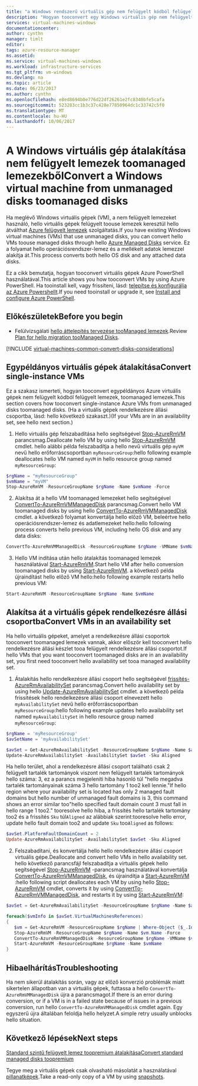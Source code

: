 ```yaml
---
title: "a Windows rendszerű virtuális gép nem felügyelt kódból felügyelt aaaConvert lemezek toomanaged lemezek - Azure kezelt lemezek |} Microsoft Docs"
description: "Hogyan tooconvert egy Windows virtuális gép nem felügyelt lemezek toomanaged lemezek hello Resource Manager üzembe helyezési modellben a PowerShell használatával"
services: virtual-machines-windows
documentationcenter: 
author: cynthn
manager: timlt
editor: 
tags: azure-resource-manager
ms.assetid: 
ms.service: virtual-machines-windows
ms.workload: infrastructure-services
ms.tgt_pltfrm: vm-windows
ms.devlang: na
ms.topic: article
ms.date: 06/23/2017
ms.author: cynthn
ms.openlocfilehash: e8ed8694b0e776d22df26261e2fc8340bfe5cafa
ms.sourcegitcommit: 523283cc1b3c37c428e77850964dc1c33742c5f0
ms.translationtype: MT
ms.contentlocale: hu-HU
ms.lasthandoff: 10/06/2017
---
```

# <a name="convert-a-windows-virtual-machine-from-unmanaged-disks-toomanaged-disks"></a><span data-ttu-id="24ef6-103">A Windows virtuális gép átalakítása nem felügyelt lemezek toomanaged lemezekből</span><span class="sxs-lookup"><span data-stu-id="24ef6-103">Convert a Windows virtual machine from unmanaged disks toomanaged disks</span></span>

<span data-ttu-id="24ef6-104">Ha meglévő Windows virtuális gépek (VM), a nem felügyelt lemezeket használó, hello virtuális gépek felügyelt toouse lemezek keresztül hello átválthat [Azure felügyelt lemezek](managed-disks-overview.md) szolgáltatás.</span><span class="sxs-lookup"><span data-stu-id="24ef6-104">If you have existing Windows virtual machines (VMs) that use unmanaged disks, you can convert hello VMs toouse managed disks through hello [Azure Managed Disks](managed-disks-overview.md) service.</span></span> <span data-ttu-id="24ef6-105">Ez a folyamat hello operációsrendszer-lemez és a mellékelt adatok lemezzel alakítja át.</span><span class="sxs-lookup"><span data-stu-id="24ef6-105">This process converts both hello OS disk and any attached data disks.</span></span>

<span data-ttu-id="24ef6-106">Ez a cikk bemutatja, hogyan tooconvert virtuális gépek Azure PowerShell használatával.</span><span class="sxs-lookup"><span data-stu-id="24ef6-106">This article shows you how tooconvert VMs by using Azure PowerShell.</span></span> <span data-ttu-id="24ef6-107">Ha tooinstall kell, vagy frissíteni, lásd: [telepítse és konfigurálja az Azure Powershellt](/powershell/azure/install-azurerm-ps.md).</span><span class="sxs-lookup"><span data-stu-id="24ef6-107">If you need tooinstall or upgrade it, see [Install and configure Azure PowerShell](/powershell/azure/install-azurerm-ps.md).</span></span>

## <a name="before-you-begin"></a><span data-ttu-id="24ef6-108">Előkészületek</span><span class="sxs-lookup"><span data-stu-id="24ef6-108">Before you begin</span></span>


* <span data-ttu-id="24ef6-109">Felülvizsgálati [hello áttelepítés tervezése tooManaged lemezek](on-prem-to-azure.md#plan-for-the-migration-to-managed-disks).</span><span class="sxs-lookup"><span data-stu-id="24ef6-109">Review [Plan for hello migration tooManaged Disks](on-prem-to-azure.md#plan-for-the-migration-to-managed-disks).</span></span>

[!INCLUDE [virtual-machines-common-convert-disks-considerations](../../../includes/virtual-machines-common-convert-disks-considerations.md)]




## <a name="convert-single-instance-vms"></a><span data-ttu-id="24ef6-110">Egypéldányos virtuális gépek átalakítása</span><span class="sxs-lookup"><span data-stu-id="24ef6-110">Convert single-instance VMs</span></span>
<span data-ttu-id="24ef6-111">Ez a szakasz ismerteti, hogyan tooconvert egypéldányos Azure virtuális gépek nem felügyelt kódból felügyelt lemezek, toomanaged lemezek.</span><span class="sxs-lookup"><span data-stu-id="24ef6-111">This section covers how tooconvert single-instance Azure VMs from unmanaged disks toomanaged disks.</span></span> <span data-ttu-id="24ef6-112">(Ha a virtuális gépek rendelkezésre állási csoportba, lásd: hello következő szakaszt.)</span><span class="sxs-lookup"><span data-stu-id="24ef6-112">(If your VMs are in an availability set, see hello next section.)</span></span> 

1. <span data-ttu-id="24ef6-113">Hello virtuális gép felszabadítása hello segítségével [Stop-AzureRmVM](/powershell/module/azurerm.compute/stop-azurermvm) parancsmag.</span><span class="sxs-lookup"><span data-stu-id="24ef6-113">Deallocate hello VM by using hello [Stop-AzureRmVM](/powershell/module/azurerm.compute/stop-azurermvm) cmdlet.</span></span> <span data-ttu-id="24ef6-114">hello alábbi példa felszabadítja a hello nevű virtuális gép `myVM` nevű hello erőforráscsoportban `myResourceGroup`:</span><span class="sxs-lookup"><span data-stu-id="24ef6-114">hello following example deallocates hello VM named `myVM` in hello resource group named `myResourceGroup`:</span></span> 

  ```powershell
  $rgName = "myResourceGroup"
  $vmName = "myVM"
  Stop-AzureRmVM -ResourceGroupName $rgName -Name $vmName -Force
  ```

2. <span data-ttu-id="24ef6-115">Alakítsa át a hello VM toomanaged lemezeket hello segítségével [ConvertTo-AzureRmVMManagedDisk](/powershell/module/azurerm.compute/convertto-azurermvmmanageddisk) parancsmag.</span><span class="sxs-lookup"><span data-stu-id="24ef6-115">Convert hello VM toomanaged disks by using hello [ConvertTo-AzureRmVMManagedDisk](/powershell/module/azurerm.compute/convertto-azurermvmmanageddisk) cmdlet.</span></span> <span data-ttu-id="24ef6-116">a következő folyamat konvertálja hello előző VM, beleértve hello operációsrendszer-lemez és adatlemezeket hello:</span><span class="sxs-lookup"><span data-stu-id="24ef6-116">hello following process converts hello previous VM, including hello OS disk and any data disks:</span></span>

  ```powershell
  ConvertTo-AzureRmVMManagedDisk -ResourceGroupName $rgName -VMName $vmName
  ```

3. <span data-ttu-id="24ef6-117">Hello VM indítása után hello átalakítás toomanaged lemezek használatával [Start-AzureRmVM](/powershell/module/azurerm.compute/start-azurermvm).</span><span class="sxs-lookup"><span data-stu-id="24ef6-117">Start hello VM after hello conversion toomanaged disks by using [Start-AzureRmVM](/powershell/module/azurerm.compute/start-azurermvm).</span></span> <span data-ttu-id="24ef6-118">a következő példa újraindítást hello előző VM hello:</span><span class="sxs-lookup"><span data-stu-id="24ef6-118">hello following example restarts hello previous VM:</span></span>

  ```powershell
  Start-AzureRmVM -ResourceGroupName $rgName -Name $vmName
  ```


## <a name="convert-vms-in-an-availability-set"></a><span data-ttu-id="24ef6-119">Alakítsa át a virtuális gépek rendelkezésre állási csoportba</span><span class="sxs-lookup"><span data-stu-id="24ef6-119">Convert VMs in an availability set</span></span>

<span data-ttu-id="24ef6-120">Ha hello virtuális gépeket, amelyet a rendelkezésre állási csoportok tooconvert toomanaged lemezek vannak, akkor először kell tooconvert hello rendelkezésre állási készlet tooa felügyelt rendelkezésre állási csoportot.</span><span class="sxs-lookup"><span data-stu-id="24ef6-120">If hello VMs that you want tooconvert toomanaged disks are in an availability set, you first need tooconvert hello availability set tooa managed availability set.</span></span>

1. <span data-ttu-id="24ef6-121">Átalakítás hello rendelkezésre állási csoport hello segítségével [frissítés-AzureRmAvailabilitySet](/powershell/module/azurerm.compute/update-azurermavailabilityset) parancsmag.</span><span class="sxs-lookup"><span data-stu-id="24ef6-121">Convert hello availability set by using hello [Update-AzureRmAvailabilitySet](/powershell/module/azurerm.compute/update-azurermavailabilityset) cmdlet.</span></span> <span data-ttu-id="24ef6-122">a következő példa frissítések hello rendelkezésre állási csoport elnevezett hello `myAvailabilitySet` nevű hello erőforráscsoportban `myResourceGroup`:</span><span class="sxs-lookup"><span data-stu-id="24ef6-122">hello following example updates hello availability set named `myAvailabilitySet` in hello resource group named `myResourceGroup`:</span></span>

  ```powershell
  $rgName = 'myResourceGroup'
  $avSetName = 'myAvailabilitySet'

  $avSet = Get-AzureRmAvailabilitySet -ResourceGroupName $rgName -Name $avSetName
  Update-AzureRmAvailabilitySet -AvailabilitySet $avSet -Sku Aligned 
  ```

  <span data-ttu-id="24ef6-123">Ha hello terület, ahol a rendelkezésre állási csoport található csak 2 felügyelt tartalék tartományok viszont nem felügyelt tartalék tartományok hello száma: 3, ez a parancs megjeleníti hiba hasonló túl "hello megadva tartalék tartományainak száma 3 hello tartomány 1 too2 kell lennie."</span><span class="sxs-lookup"><span data-stu-id="24ef6-123">If hello region where your availability set is located has only 2 managed fault domains but hello number of unmanaged fault domains is 3, this command shows an error similar too"hello specified fault domain count 3 must fall in hello range 1 too2."</span></span> <span data-ttu-id="24ef6-124">tooresolve hello hiba, a frissítés hello tartalék tartomány too2 és a frissítés `Sku` túl`Aligned` az alábbiak szerint:</span><span class="sxs-lookup"><span data-stu-id="24ef6-124">tooresolve hello error, update hello fault domain too2 and update `Sku` too`Aligned` as follows:</span></span>

  ```powershell
  $avSet.PlatformFaultDomainCount = 2
  Update-AzureRmAvailabilitySet -AvailabilitySet $avSet -Sku Aligned
  ```

2. <span data-ttu-id="24ef6-125">Felszabadítani, és konvertálja hello hello rendelkezésre állási csoport virtuális gépe.</span><span class="sxs-lookup"><span data-stu-id="24ef6-125">Deallocate and convert hello VMs in hello availability set.</span></span> <span data-ttu-id="24ef6-126">hello következő parancsfájl felszabadítja a virtuális gépek hello segítségével [Stop-AzureRmVM](/powershell/module/azurerm.compute/stop-azurermvm) -parancsmag használatával konvertálja [ConvertTo-AzureRmVMManagedDisk](/powershell/module/azurerm.compute/convertto-azurermvmmanageddisk), és újraindítja a [Start-AzureRmVM ](/powershell/module/azurerm.compute/start-azurermvm):</span><span class="sxs-lookup"><span data-stu-id="24ef6-126">hello following script deallocates each VM by using hello [Stop-AzureRmVM](/powershell/module/azurerm.compute/stop-azurermvm) cmdlet, converts it by using [ConvertTo-AzureRmVMManagedDisk](/powershell/module/azurerm.compute/convertto-azurermvmmanageddisk), and restarts it by using [Start-AzureRmVM](/powershell/module/azurerm.compute/start-azurermvm):</span></span>

  ```powershell
  $avSet = Get-AzureRmAvailabilitySet -ResourceGroupName $rgName -Name $avSetName

  foreach($vmInfo in $avSet.VirtualMachinesReferences)
  {
     $vm = Get-AzureRmVM -ResourceGroupName $rgName | Where-Object {$_.Id -eq $vmInfo.id}
     Stop-AzureRmVM -ResourceGroupName $rgName -Name $vm.Name -Force
     ConvertTo-AzureRmVMManagedDisk -ResourceGroupName $rgName -VMName $vm.Name
     Start-AzureRmVM -ResourceGroupName $rgName -Name $vmName
  }
  ```


## <a name="troubleshooting"></a><span data-ttu-id="24ef6-127">Hibaelhárítás</span><span class="sxs-lookup"><span data-stu-id="24ef6-127">Troubleshooting</span></span>

<span data-ttu-id="24ef6-128">Ha nem sikerül átalakítás során, vagy az előző konverzió problémák miatt sikertelen állapotban van a virtuális gépek, futtassa a hello `ConvertTo-AzureRmVMManagedDisk` újra a parancsmagot.</span><span class="sxs-lookup"><span data-stu-id="24ef6-128">If there is an error during conversion, or if a VM is in a failed state because of issues in a previous conversion, run hello `ConvertTo-AzureRmVMManagedDisk` cmdlet again.</span></span> <span data-ttu-id="24ef6-129">Egy egyszerű újra általában feloldja hello helyzet.</span><span class="sxs-lookup"><span data-stu-id="24ef6-129">A simple retry usually unblocks hello situation.</span></span>


## <a name="next-steps"></a><span data-ttu-id="24ef6-130">Következő lépések</span><span class="sxs-lookup"><span data-stu-id="24ef6-130">Next steps</span></span>

[<span data-ttu-id="24ef6-131">Standard szintű felügyelt lemez toopremium átalakítása</span><span class="sxs-lookup"><span data-stu-id="24ef6-131">Convert standard managed disks toopremium</span></span>](convert-disk-storage.md)

<span data-ttu-id="24ef6-132">Tegye meg a virtuális gépek csak olvasható másolatát a használatával [pillanatképek](snapshot-copy-managed-disk.md).</span><span class="sxs-lookup"><span data-stu-id="24ef6-132">Take a read-only copy of a VM by using [snapshots](snapshot-copy-managed-disk.md).</span></span>

